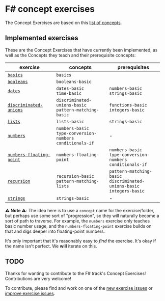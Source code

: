 # F&#35; concept exercises

The Concept Exercises are based on this [list of concepts][reference-shared].

## Implemented exercises

These are the Concept Exercises that have currently been implemented, as well as the Concepts they teach and their prerequisite concepts:

| exercise                                                            | concepts                                                            | prerequisites                                                                  |
| ------------------------------------------------------------------- | ------------------------------------------------------------------- | ------------------------------------------------------------------------------ |
| [`basics`][concept-exercise-basics]                                 | `basics`                                                            |
| [`booleans`][concept-exercise-booleans]                             | `booleans-basic`                                                    |                                                                                |
| [`dates`][concept-exercise-dates]                                   | `dates-basic`<br/>`time-basic`                                      | `numbers-basic`<br/>`strings-basic`                                            |
| [`discriminated-unions`][concept-exercise-discriminated-unions]     | `discriminated-unions-basic`<br/>`pattern-matching-basic`           | `functions-basic`<br/>`integers-basic`                                         |
| [`lists`][concept-exercise-lists]                                   | `lists-basic`                                                       | `strings-basic`                                                                |
| [`numbers`][concept-exercise-numbers]                               | `numbers-basic`<br/>`type-conversion-numbers`<br/>`conditionals-if` | -                                                                              |
| [`numbers-floating-point`][concept-exercise-numbers-floating-point] | `numbers-floating-point`                                            | `numbers-basic`<br/>`type-conversion-numbers`<br/>`conditionals-if`            | - |
| [`recursion`][concept-exercise-recursion]                           | `recursion-basic`<br/>`pattern-matching-lists`                      | `pattern-matching-basic`<br/>`discriminated-unions-basic`<br/>`integers-basic` |
| [`strings`][concept-exercise-strings]                               | `strings-basic`                                                     | -                                                                              |

**⚠ Note ⚠**: The idea here is to use a `concept` name for the exercise/folder, but perhaps use some sort of "progression", so they will naturally become a sort of path to traverse. For example, the `numbers` exercise only teaches basic number usage, and the `numbers-floating-point` exercise builds on that and digs deeper into floating-point numbers.

It's only important that it's reasonably easy to _find_ the exercise. It's okay if the name isn't perfect. We **will** iterate on this.

## TODO

Thanks for wanting to contribute to the F# track's Concept Exercises! Contributions are very welcome!

To contribute, please find and work on one of the [new exercise issues][issues-new-exercise] or [improve exercise issues][issues-improve-exercise].

[reference-shared]: ../../reference/README.md
[reference]: ./reference.md
[concept-exercises]: ./concept/README.md
[concept-exercise-booleans]: ./booleans/.meta/design.md
[concept-exercise-dates]: ./dates/.meta/design.md
[concept-exercise-lists]: ./lists/.meta/design.md
[concept-exercise-strings]: ./strings/.meta/design.md
[concept-exercise-numbers]: ./numbers/.meta/design.md
[concept-exercise-recursion]: ./recursion/.meta/design.md
[concept-exercise-discriminated-unions]: ./discriminated-unions/.meta/design.md
[concept-exercise-numbers-floating-point]: ./numbers-floating-point/.meta/design.md
[concept-exercise-basics]: ./basics/.meta/design.md
[issues-new-exercise]: https://github.com/exercism/v3/issues?utf8=%E2%9C%93&q=is%3Aopen+label%3Atrack%2Ffsharp+label%3Atype%2Fnew-exercise+label%3Astatus%2Fhelp-wanted
[issues-improve-exercise]: https://github.com/exercism/v3/issues?utf8=%E2%9C%93&q=is%3Aopen+label%3Atrack%2Ffsharp+label%3Atype%2Fimprove-exercise+label%3Astatus%2Fhelp-wanted
